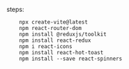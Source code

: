 steps:

        npx create-vite@latest
        npm react-router-dom
        npm install @reduxjs/toolkit 
        npm install react-redux
        npm i react-icons
        npm install react-hot-toast
        npm install --save react-spinners
        
